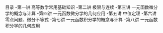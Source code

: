 目录
-第一讲 高等数学常用基础知识
-第二讲 极限与连续
-第三讲 一元函数微分学的概念与计算
-第四讲 一元函数微分学的几何应用
-第五讲 中值定理
-第六讲 零点问题、微分不等式
-第七讲 一元函数积分学的概念与计算
-第八讲 一元函数积分学的几何应用
